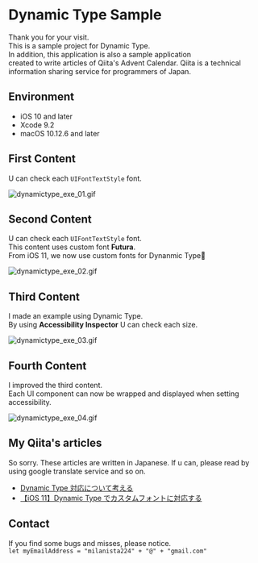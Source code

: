 # Dynamic Type Sample

Thank you for your visit.  
This is a sample project for Dynamic Type.  
In addition, this application is also a sample application  
created to write articles of Qiita's Advent Calendar.
Qiita is a technical information sharing service for programmers of Japan.

## Environment

* iOS 10 and later
* Xcode 9.2
* macOS 10.12.6 and later

## First Content
U can check each `UIFontTextStyle` font.

![dynamictype_exe_01.gif](https://qiita-image-store.s3.amazonaws.com/0/88266/6372723d-90cb-0d71-d11c-9fe31fcb1aa8.gif "dynamictype_exe_01.gif")

## Second Content
U can check each `UIFontTextStyle` font.  
This content uses custom font **Futura**.  
From iOS 11, we now use custom fonts for Dynanmic Type🎉

![dynamictype_exe_02.gif](https://qiita-image-store.s3.amazonaws.com/0/88266/52a6f2fb-6136-84b6-1b33-972d334dfcbb.gif "dynamictype_exe_02.gif")

## Third Content
I made an example using Dynamic Type.  
By using **Accessibility Inspector** U can check each size.

![dynamictype_exe_03.gif](https://qiita-image-store.s3.amazonaws.com/0/88266/a20019f0-a9d6-2879-3c06-4c0d4ce2a304.gif "dynamictype_exe_03.gif")

## Fourth Content
I improved the third content.  
Each UI component can now be wrapped and displayed when setting accessibility.  

![dynamictype_exe_04.gif](https://qiita-image-store.s3.amazonaws.com/0/88266/c0269bf8-b82a-4bfd-6f87-a69f8ff00396.gif "dynamictype_exe_04.gif")

## My Qiita's articles
So sorry. These articles are written in Japanese.
If u can, please read by using google translate service and so on.
* [Dynamic Type 対応について考える](https://qiita.com/MilanistaDev/items/cda50cde2993293ad6c8)
* [【iOS 11】Dynamic Type でカスタムフォントに対応する](https://qiita.com/MilanistaDev/private/711b96bcb4117ce4e8ec)

## Contact

If you find some bugs and misses, please notice.  
`let myEmailAddress = "milanista224" + "@" + "gmail.com"`

